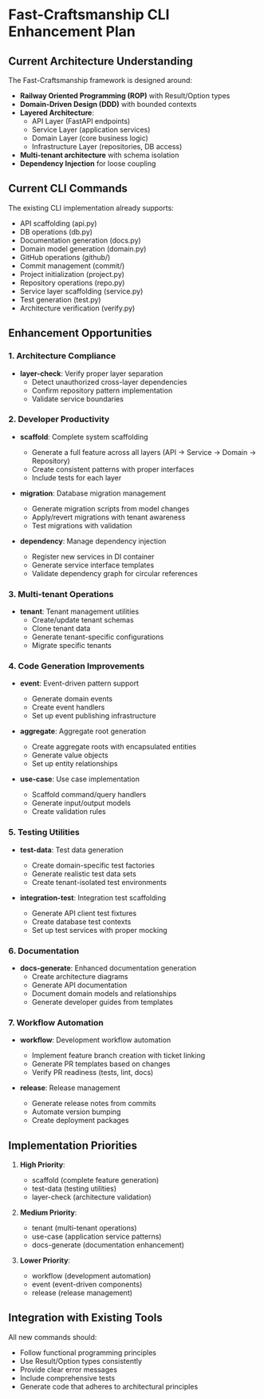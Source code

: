 # Fast-Craftsmanship CLI Enhancement Plan

## Current Architecture Understanding

The Fast-Craftsmanship framework is designed around:

- **Railway Oriented Programming (ROP)** with Result/Option types
- **Domain-Driven Design (DDD)** with bounded contexts
- **Layered Architecture**:
  - API Layer (FastAPI endpoints)
  - Service Layer (application services)
  - Domain Layer (core business logic)
  - Infrastructure Layer (repositories, DB access)
- **Multi-tenant architecture** with schema isolation
- **Dependency Injection** for loose coupling

## Current CLI Commands

The existing CLI implementation already supports:

- API scaffolding (api.py)
- DB operations (db.py)
- Documentation generation (docs.py)
- Domain model generation (domain.py)
- GitHub operations (github/)
- Commit management (commit/)
- Project initialization (project.py)
- Repository operations (repo.py)
- Service layer scaffolding (service.py)
- Test generation (test.py)
- Architecture verification (verify.py)

## Enhancement Opportunities

### 1. Architecture Compliance

- **layer-check**: Verify proper layer separation
  - Detect unauthorized cross-layer dependencies
  - Confirm repository pattern implementation
  - Validate service boundaries

### 2. Developer Productivity

- **scaffold**: Complete system scaffolding
  - Generate a full feature across all layers (API → Service → Domain → Repository)
  - Create consistent patterns with proper interfaces
  - Include tests for each layer

- **migration**: Database migration management
  - Generate migration scripts from model changes
  - Apply/revert migrations with tenant awareness
  - Test migrations with validation

- **dependency**: Manage dependency injection
  - Register new services in DI container
  - Generate service interface templates
  - Validate dependency graph for circular references

### 3. Multi-tenant Operations

- **tenant**: Tenant management utilities
  - Create/update tenant schemas
  - Clone tenant data
  - Generate tenant-specific configurations
  - Migrate specific tenants

### 4. Code Generation Improvements

- **event**: Event-driven pattern support
  - Generate domain events
  - Create event handlers
  - Set up event publishing infrastructure

- **aggregate**: Aggregate root generation
  - Create aggregate roots with encapsulated entities
  - Generate value objects
  - Set up entity relationships

- **use-case**: Use case implementation
  - Scaffold command/query handlers
  - Generate input/output models
  - Create validation rules

### 5. Testing Utilities

- **test-data**: Test data generation
  - Create domain-specific test factories
  - Generate realistic test data sets
  - Create tenant-isolated test environments

- **integration-test**: Integration test scaffolding
  - Generate API client test fixtures
  - Create database test contexts
  - Set up test services with proper mocking

### 6. Documentation

- **docs-generate**: Enhanced documentation generation
  - Create architecture diagrams
  - Generate API documentation
  - Document domain models and relationships
  - Generate developer guides from templates

### 7. Workflow Automation

- **workflow**: Development workflow automation
  - Implement feature branch creation with ticket linking
  - Generate PR templates based on changes
  - Verify PR readiness (tests, lint, docs)

- **release**: Release management
  - Generate release notes from commits
  - Automate version bumping
  - Create deployment packages

## Implementation Priorities

1. **High Priority**:
   - scaffold (complete feature generation)
   - test-data (testing utilities)
   - layer-check (architecture validation)

2. **Medium Priority**:
   - tenant (multi-tenant operations)
   - use-case (application service patterns)
   - docs-generate (documentation enhancement)

3. **Lower Priority**:
   - workflow (development automation)
   - event (event-driven components)
   - release (release management)

## Integration with Existing Tools

All new commands should:
- Follow functional programming principles
- Use Result/Option types consistently
- Provide clear error messages
- Include comprehensive tests
- Generate code that adheres to architectural principles